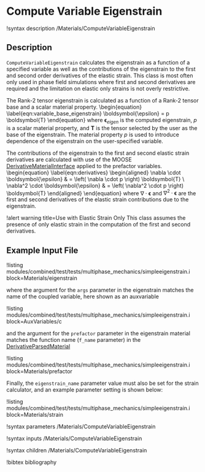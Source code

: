 # Compute Variable Eigenstrain

!syntax description /Materials/ComputeVariableEigenstrain

## Description

`ComputeVariableEigenstrain` calculates the eigenstrain as a function of a specified
variable as well as the contributions of the eigenstrain to the first and second
order derivatives of the elastic strain.
This class is most often only used in phase field simulations where first and
second derivatives are required and the limitation on elastic only strains is
not overly restrictive.

The Rank-2 tensor eigenstrain is calculated as a function of a Rank-2 tensor base
and a scalar material property.
\begin{equation}
  \label{eqn:variable_base_eigenstrain}
  \boldsymbol{\epsilon} = p \boldsymbol{T}
\end{equation}
where $\boldsymbol{\epsilon}_{eigen}$ is the computed eigenstrain,
$p$ is a scalar material property, and $\boldsymbol{T}$ is the tensor selected by
the user as the base of the eigenstrain.
The material property $p$ is used to introduce dependence of the eigenstrain on
the user-specified variable.

The contributions of the eigenstrain to the first and second elastic strain
derivatives are calculated with use of the MOOSE
[DerivativeMaterialInterface](/framework_development/interfaces/DerivativeMaterialInterface.md)
applied to the prefactor variables.
\begin{equation}
  \label{eqn:derivatives}
  \begin{aligned}
  \nabla \cdot \boldsymbol{\epsilon} & = \left( \nabla \cdot p \right) \boldsymbol{T} \\
  \nabla^2 \cdot \boldsymbol{\epsilon} & = \left( \nabla^2 \cdot p \right) \boldsymbol{T}
  \end{aligned}
\end{equation}
where $\nabla \cdot \boldsymbol{\epsilon}$ and $\nabla^2 \cdot \boldsymbol{\epsilon}$ are
the first and second derivatives of the elastic strain contributions due to the
eigenstrain.

!alert warning title=Use with Elastic Strain Only
This class assumes the presence of only elastic strain in the computation of the
first and second derivatives.

## Example Input File

!listing modules/combined/test/tests/multiphase_mechanics/simpleeigenstrain.i block=Materials/eigenstrain

where the argument for the `args` parameter in the eigenstrain matches the name
of the coupled variable, here shown as an auxvariable

!listing modules/combined/test/tests/multiphase_mechanics/simpleeigenstrain.i block=AuxVariables/c

and the argument for the `prefactor` parameter in the eigenstrain material matches
the function name (`f_name` parameter) in the [DerivativeParsedMaterial](/DerivativeParsedMaterial.md)

!listing modules/combined/test/tests/multiphase_mechanics/simpleeigenstrain.i block=Materials/prefactor

Finally, the `eigenstrain_name` parameter value must also be set for the strain calculator, and an example parameter setting is shown below:

!listing modules/combined/test/tests/multiphase_mechanics/simpleeigenstrain.i block=Materials/strain

!syntax parameters /Materials/ComputeVariableEigenstrain

!syntax inputs /Materials/ComputeVariableEigenstrain

!syntax children /Materials/ComputeVariableEigenstrain

!bibtex bibliography
